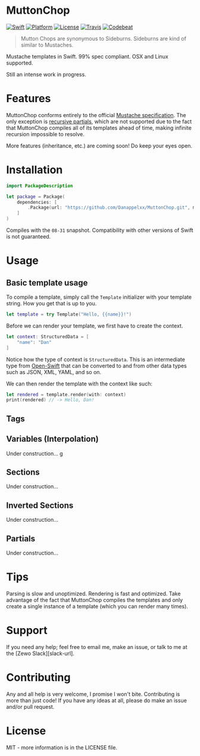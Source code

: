 # MuttonChop

[![Swift][swift-badge]][platform-url] [![Platform][platform-badge]][platform-url] [![License][mit-badge]][mit-url] [![Travis][travis-badge]][travis-url] [![Codebeat][codebeat-badge]][codebeat-url]

> Mutton Chops are synonymous to Sideburns. Sideburns are kind of similar to Mustaches.

Mustache templates in Swift. 99% spec compliant. OSX and Linux supported.

Still an intense work in progress.

# Features

MuttonChop conforms entirely to the official [Mustache specification](https://github.com/mustache/specs). The only exception is [recursive partials](https://github.com/Danappelxx/MuttonChop/blob/master/Tests/SpecTests/SpecTests.swift#L1253-L1266), which are not supported due to the fact that MuttonChop compiles all of its templates ahead of time, making infinite recursion impossible to resolve.

More features (inheritance, etc.) are coming soon! Do keep your eyes open.

# Installation

```swift
import PackageDescription

let package = Package(
    dependencies: [
        .Package(url: "https://github.com/Danappelxx/MuttonChop.git", majorVersion: 0, minor: 1),
    ]
)
```

Compiles with the `08-31` snapshot. Compatibility with other versions of Swift is not guaranteed.

# Usage

## Basic template usage

To compile a template, simply call the `Template` initializer with your template string. How you get that is up to you.

```swift
let template = try Template("Hello, {{name}}!")
```

Before we can render your template, we first have to create the context.

```swift
let context: StructuredData = [
    "name": "Dan"
]
```

Notice how the type of context is `StructuredData`. This is an intermediate type from [Open-Swift](https://github.com/open-swift/C7/blob/master/Sources/StructuredData.swift) that can be converted to and from other data types such as JSON, XML, YAML, and so on.

We can then render the template with the context like such:

```swift
let rendered = template.render(with: context)
print(rendered) // -> Hello, Dan!
```

## Tags

## Variables (Interpolation)

Under construction... g

## Sections

Under construction...

## Inverted Sections

Under construction...

## Partials

Under construction...

# Tips

Parsing is slow and unoptimized. Rendering is fast and optimized. Take advantage of the fact that MuttonChop compiles the templates and only create a single instance of a template (which you can render many times).

# Support

If you need any help; feel free to email me, make an issue, or talk to me at the [Zewo Slack][slack-url].

# Contributing

Any and all help is very welcome, I promise I won't bite. Contributing is more than just code! If you have any ideas at all, please do make an issue and/or pull request.

# License

MIT - more information is in the LICENSE file.

[codebeat-badge]: https://codebeat.co/badges/102d7671-84ec-4af2-b82c-b64844ad5e2b
[codebeat-url]: https://codebeat.co/projects/github-com-danappelxx-muttonchop
[mit-badge]: https://img.shields.io/badge/License-MIT-blue.svg?style=flat
[mit-url]: https://tldrlegal.com/license/mit-license
[platform-badge]: https://img.shields.io/badge/Platforms-OS%20X%20--%20Linux-lightgray.svg?style=flat
[platform-url]: https://swift.org
[swift-badge]: https://img.shields.io/badge/Swift-3.0-orange.svg?style=flat
[swift-url]: https://swift.org
[travis-badge]: https://travis-ci.org/Danappelxx/MuttonChop.svg?branch=master
[travis-url]: https://travis-ci.org/Danappelxx/MuttonChop
